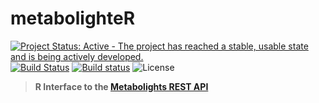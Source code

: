 # metabolighteR

[![Project Status: Active - The project has reached a stable, usable state and is being actively developed.](http://www.repostatus.org/badges/latest/active.svg)](http://www.repostatus.org/#active) [![Build Status](https://travis-ci.org/wilsontom/metabolighteR.svg?branch=master)](https://travis-ci.org/wilsontom/metabolighteR) [![Build status](https://ci.appveyor.com/api/projects/status/ip7naqupctsmqvc2/branch/master?svg=true)](https://ci.appveyor.com/project/wilsontom/metabolighter/branch/master) ![License](https://img.shields.io/badge/license-GNU%20GPL%20v3.0-blue.svg "GNU GPL v3.0")

> __R Interface to the [Metabolights REST API](https://www.ebi.ac.uk/metabolights/ws/api/spec.html)__
